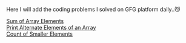 Here I will add the coding problems I solved on GFG platform daily..😼

[Sum of Array Elements](https://practice.geeksforgeeks.org/problems/sum-of-array-elements2502/1?page=1&difficulty[]=-2&category[]=Arrays&sortBy=submissions)<br/>
[Print Alternate Elements of an Array](https://practice.geeksforgeeks.org/problems/print-alternate-elements-of-an-array/1?page=1&difficulty[]=-2&category[]=Arrays&sortBy=submissions)<br/>
[Count of Smaller Elements](https://practice.geeksforgeeks.org/problems/count-of-smaller-elements5947/1?page=1&difficulty[]=-2&category[]=Arrays&sortBy=submissions)<br/>
